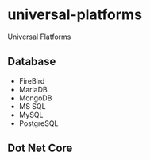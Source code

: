 # universal-platforms
Universal Flatforms

## Database 
- FireBird
- MariaDB
- MongoDB
- MS SQL
- MySQL 
- PostgreSQL
## Dot Net Core

## 